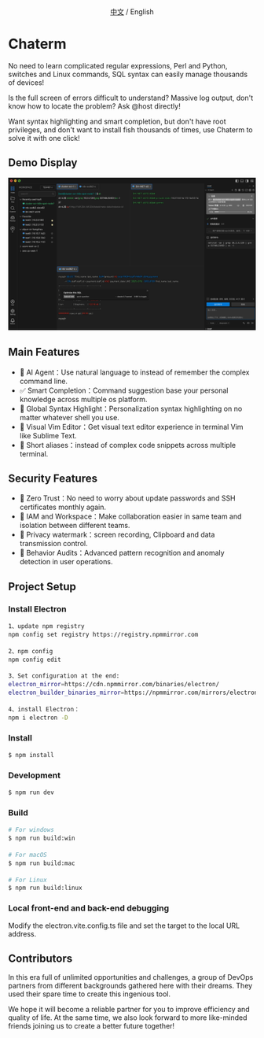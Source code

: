 <div align="center">
  <a href="./README_zh.md">中文</a> / English
</div>

# Chaterm
No need to learn complicated regular expressions, Perl and Python, switches and Linux commands, SQL syntax can easily manage thousands of devices!

Is the full screen of errors difficult to understand? Massive log output, don't know how to locate the problem? Ask @host directly!

Want syntax highlighting and smart completion, but don't have root privileges, and don't want to install fish thousands of times, use Chaterm to solve it with one click!

## Demo Display
![Preview image](demo.jpg)

## Main Features

- 🤖️ AI Agent：Use natural language to instead of remember the complex command line.
- ✅ Smart Completion：Command suggestion base your personal knowledge across multiple os platform.
- 🌟 Global Syntax Highlight：Personalization syntax highlighting on no matter whatever shell you use.
- 📄 Visual Vim Editor：Get visual text editor experience in terminal Vim like Sublime Text.
- 🎹 Short aliases：instead of complex code snippets across multiple terminal.

## Security Features
- 🔐 Zero Trust：No need to worry about update passwords and SSH certificates monthly again.
- 💼 IAM and Workspace：Make collaboration easier in same team and isolation between different teams.
- 🔏 Privacy watermark：screen recording, Clipboard and data transmission control.
- 🔎 Behavior Audits：Advanced pattern recognition and anomaly detection in user operations.

## Project Setup

### Install Electron

```sh
1、update npm registry
npm config set registry https://registry.npmmirror.com

2、npm config
npm config edit

3、Set configuration at the end:
electron_mirror=https://cdn.npmmirror.com/binaries/electron/
electron_builder_binaries_mirror=https://npmmirror.com/mirrors/electron-builder-binaries/

4、install Electron：
npm i electron -D

```

### Install

```bash
$ npm install
```

### Development

```bash
$ npm run dev
```

### Build

```bash
# For windows
$ npm run build:win

# For macOS
$ npm run build:mac

# For Linux
$ npm run build:linux
```

### Local front-end and back-end debugging

<p>Modify the electron.vite.config.ts file and set the target to the local URL address.</p>

## Contributors

In this era full of unlimited opportunities and challenges, a group of DevOps partners from different backgrounds gathered here with their dreams. They used their spare time to create this ingenious tool.

We hope it will become a reliable partner for you to improve efficiency and quality of life. At the same time, we also look forward to more like-minded friends joining us to create a better future together!


